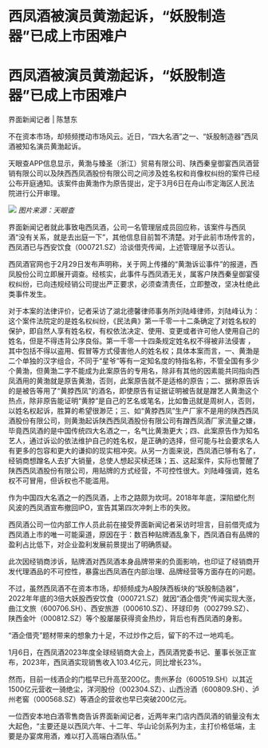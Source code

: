 # 西凤酒被演员黄渤起诉，“妖股制造器”已成上市困难户

# 西凤酒被演员黄渤起诉，“妖股制造器”已成上市困难户

界面新闻记者 | 陈慧东

不在资本市场，却频频搅动市场风云。近日，“四大名酒”之一、“妖股制造器”西凤酒被知名演员黄渤起诉。

天眼查APP信息显示，黄渤与臻圣（浙江）贸易有限公司、陕西秦皇御宴西凤酒营销有限公司以及陕西西凤酒股份有限公司之间涉及姓名权和肖像权纠纷的案件已经公布开庭通知。该案件由黄渤作为原告提出，定于3月6日在舟山市定海区人民法院进行公开审理。

![](https://inews.gtimg.com/om_bt/OLqEGw_-e0kQxigSnOBv3ESIWzlZPcymoLe7J4X0alH3IAA/1000)
_图片来源：天眼查_

界面新闻记者就此事致电西凤酒，公司一名管理层成员回应称，该案件与西凤酒“没有关系，就是去出庭一下”，其他信息目前暂不清楚。对于此前市场传言的，西凤酒已与西安饮食（000721.SZ）洽谈借壳传闻，上述管理层予以否认。

西凤酒官网也于2月29日发布声明称，关于网上传播的“黄渤诉讼事件”的报道，西凤股份公司立即展开调查。经核实，此事件与西凤酒无关，属客户陕西秦皇御宴侵权纠纷，已向违规经销公司提出严正要求，必须查清责任，立即整改，坚决杜绝此类事件发生。

对于本案的法律评价，记者采访了湖北德馨律师事务所刘陆峰律师，刘陆峰认为：这个案件法院定的是姓名权纠纷，《民法典》第一千零一十二条确定了对姓名权的保护，即自然人享有姓名权，有权依法决定、使用、变更或者许可他人使用自己的姓名，但是不得违背公序良俗。第一千零一十四条规定姓名权不得被非法侵害
，其中包括不得以盗用、假冒等方式侵害他人的姓名权；具体本案而言，一、黄渤是二个单独的汉字组合，不同于“星爷”等有一定知名度的特指名称，不管全国有多少个黄渤，但黄渤二字不能成为此案原告的专用名，除非有其他的因素能共同指向西凤酒用的黄渤就是原告黄渤，否则，此案原告就不是适格的原告；二、据称原告诉的是被告等用了“黄脖西凤”的酒名，即使原告有证据证明被告就是蹭艺人黄渤这个热点，除非原告能证明“黄脖”是自己的艺名或笔名，比如鲁迅就是周树人，否则，以姓名权起诉，胜算的希望很渺茫；三、如“黄脖西凤”生产厂家不是用的陕西西凤酒股份有限公司，则黄渤起诉陕西西凤酒股份有限公司有蹭西凤酒厂家流量之嫌，毕竟西凤酒的是中国传统四大名酒之一，名气比黄渤更大；四、此案原告作为知名艺人，通过诉讼的依法维护自己的姓名权，是正确的选择，但可能与社会要求名人有更多的包容和更大的谦抑的现实相冲突。从另一方面来说，西凤酒已够有名了，经销商想蹭名人去扩大销量，总使人想起买椟还珠；五、这起案件，实际也警醒了陕西西凤酒股份有限公司，用贴牌的方式经营，不可控性很大。刘陆峰强调，姓名权不可冒用，但诉权也不能滥用。

作为中国四大名酒之一的西凤酒，上市之路颇为坎坷。2018年年底，深陷塑化剂风波的西凤酒宣布撤回IPO，宣告其第四次冲刺上市的失败。

西凤酒公司一位内部工作人员此前在接受界面新闻记者采访时坦言，目前借壳成为西凤酒上市的唯一可能渠道，原因在于：数百种贴牌酒乱象下，西凤酒自有品牌的盈利占比低下，对企业盈利发展前景提出了明确质疑。

此次因经销商涉诉，贴牌酒对西凤酒本身品牌带来的负面影响，也印证了经销商开发代理酒品的不可控性，暴露出西凤酒在内部治理、品牌经营等方面存在的问题。

不过，虽然西凤酒不在资本市场，却频频成为A股陕西板块的“妖股制造器”，2022年年底的3倍大妖股西安饮食（000721.SZ）就因“酒企借壳”传闻实现大涨，曲江文旅（600706.SH）、西安旅游（000610.SZ）、环球印务（002799.SZ）、陕西金叶（000812.SZ）等个股屡屡获得资金热炒，背后也有西凤酒的身影。

“酒企借壳”题材带来的想象力十足，不过炒作之后，留下的不过一地鸡毛。

1月6日，在西凤酒2023年度全球经销商大会上，西凤酒党委书记、董事长张正宣布，2023年，西凤酒实现销售收入103.4亿元，同比增长23%。

然而，目前一线酒企的门槛早已升高至200亿。贵州茅台（600519.SH）以其近1500亿元营收一骑绝尘，洋河股份（002304.SZ）、山西汾酒（600809.SH）、泸州老窖（000568.SZ）等酒企的营收也早已突破200亿元。

一位西安本地白酒零售商告诉界面新闻记者，近两年来门店内西凤酒的销量没有太大起色，“主要还是以西凤六年、十二年、华山论剑系列为主，主打价格低端，主要是办宴席用酒，难以打入高端白酒队伍。”

